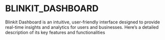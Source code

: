 # BLINKIT_DASHBOARD
Blinkit Dashboard is an intuitive, user-friendly interface designed to provide real-time insights and analytics for users and businesses. Here’s a detailed description of its key features and functionalities
